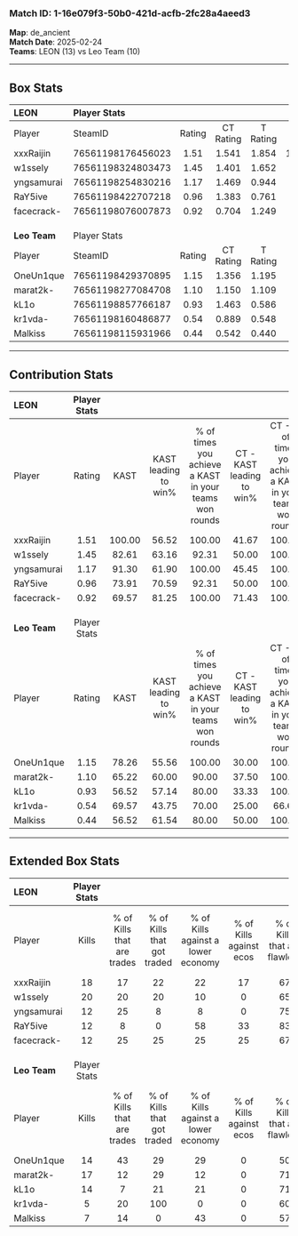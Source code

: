 ### Match ID: 1-16e079f3-50b0-421d-acfb-2fc28a4aeed3  
**Map**: de_ancient  
**Match Date**: 2025-02-24  
**Teams**: LEON (13) vs Leo Team (10)  

---  

## Box Stats  

| **LEON**     | Player Stats      |        |           |          |        |      |       |         |        |      |     |
| :- | :- | :-: | :-: | :-: | :-: | :-: | :-: | :-: | :-: | :-: | :-: |
| Player       | SteamID           | Rating | CT Rating | T Rating |  KAST  | ADR  | Kills | Assists | Deaths | K/D  | HS% |
| xxxRaijin    | 76561198176456023 |  1.51  |   1.541   |  1.854   | 100.00 | 98.5 |  18   |    7    |   13   | 1.38 | 72  |
| w1ssely      | 76561198324803473 |  1.45  |   1.401   |  1.652   | 82.61  | 80.8 |  20   |    2    |   10   | 2.00 | 55  |
| yngsamurai   | 76561198254830216 |  1.17  |   1.469   |  0.944   | 91.30  | 57.3 |  12   |    4    |   9    | 1.33 | 41  |
| RaY5ive      | 76561198422707218 |  0.96  |   1.383   |  0.761   | 73.91  | 67.0 |  12   |    5    |   14   | 0.86 | 33  |
| facecrack-   | 76561198076007873 |  0.92  |   0.704   |  1.249   | 69.57  | 58.6 |  12   |    8    |   14   | 0.86 | 33  |
|              |                   |        |           |          |        |      |       |         |        |      |     |
|              |                   |        |           |          |        |      |       |         |        |      |     |
|              |                   |        |           |          |        |      |       |         |        |      |     |
| **Leo Team** | Player Stats      |        |           |          |        |      |       |         |        |      |     |
| Player       | SteamID           | Rating | CT Rating | T Rating |  KAST  | ADR  | Kills | Assists | Deaths | K/D  | HS% |
| OneUn1que    | 76561198429370895 |  1.15  |   1.356   |  1.195   | 78.26  | 95.8 |  14   |    7    |   15   | 0.93 | 42  |
| marat2k-     | 76561198277084708 |  1.10  |   1.150   |  1.109   | 65.22  | 73.7 |  17   |    2    |   14   | 1.21 | 58  |
| kL1o         | 76561198857766187 |  0.93  |   1.463   |  0.586   | 56.52  | 78.8 |  14   |    5    |   15   | 0.93 | 42  |
| kr1vda-      | 76561198160486877 |  0.54  |   0.889   |  0.548   | 69.57  | 38.4 |   5   |    2    |   15   | 0.33 | 80  |
| Malkiss      | 76561198115931966 |  0.44  |   0.542   |  0.440   | 56.52  | 32.5 |   7   |    4    |   18   | 0.39 | 28  |
---  

## Contribution Stats  

| **LEON**     | Player Stats |        |                      |                                                        |                           |                                                             |                          |                                                            |
| :- | :-: | :-: | :-: | :-: | :-: | :-: | :-: | :-: |
| Player       |    Rating    |  KAST  | KAST leading to win% | % of times you achieve a KAST in your teams won rounds | CT - KAST leading to win% | CT - % of times you achieve a KAST in your teams won rounds | T - KAST leading to win% | T - % of times you achieve a KAST in your teams won rounds |
| xxxRaijin    |     1.51     | 100.00 |        56.52         |                         100.00                         |           41.67           |                           100.00                            |          72.73           |                           100.00                           |
| w1ssely      |     1.45     | 82.61  |        63.16         |                         92.31                          |           50.00           |                           100.00                            |          77.78           |                           87.50                            |
| yngsamurai   |     1.17     | 91.30  |        61.90         |                         100.00                         |           45.45           |                           100.00                            |          80.00           |                           100.00                           |
| RaY5ive      |     0.96     | 73.91  |        70.59         |                         92.31                          |           50.00           |                           100.00                            |          100.00          |                           87.50                            |
| facecrack-   |     0.92     | 69.57  |        81.25         |                         100.00                         |           71.43           |                           100.00                            |          88.89           |                           100.00                           |
|              |              |        |                      |                                                        |                           |                                                             |                          |                                                            |
|              |              |        |                      |                                                        |                           |                                                             |                          |                                                            |
|              |              |        |                      |                                                        |                           |                                                             |                          |                                                            |
| **Leo Team** | Player Stats |        |                      |                                                        |                           |                                                             |                          |                                                            |
| Player       |    Rating    |  KAST  | KAST leading to win% | % of times you achieve a KAST in your teams won rounds | CT - KAST leading to win% | CT - % of times you achieve a KAST in your teams won rounds | T - KAST leading to win% | T - % of times you achieve a KAST in your teams won rounds |
| OneUn1que    |     1.15     | 78.26  |        55.56         |                         100.00                         |           30.00           |                           100.00                            |          87.50           |                           100.00                           |
| marat2k-     |     1.10     | 65.22  |        60.00         |                         90.00                          |           37.50           |                           100.00                            |          85.71           |                           85.71                            |
| kL1o         |     0.93     | 56.52  |        57.14         |                         80.00                          |           33.33           |                           100.00                            |          100.00          |                           71.43                            |
| kr1vda-      |     0.54     | 69.57  |        43.75         |                         70.00                          |           25.00           |                            66.67                            |          62.50           |                           71.43                            |
| Malkiss      |     0.44     | 56.52  |        61.54         |                         80.00                          |           50.00           |                           100.00                            |          71.43           |                           71.43                            |
---  

## Extended Box Stats  

| **LEON**     | Player Stats |                            |                            |                                    |                         |                              |                                 |        |                             |                                     |                          |                               |                            |
| :- | :-: | :-: | :-: | :-: | :-: | :-: | :-: | :-: | :-: | :-: | :-: | :-: | :-: |
| Player       |    Kills     | % of Kills that are trades | % of Kills that got traded | % of Kills against a lower economy | % of Kills against ecos | % of Kills that are flawless | % of Kills that are close duels | Deaths | % of Deaths that get traded | % of Deaths against a lower economy | % of Deaths against ecos | % of Deaths that are flawless | % of Deaths that are close |
| xxxRaijin    |      18      |             17             |             22             |                 22                 |           17            |              67              |               11                |   13   |             31              |                 15                  |            0             |              54               |             8              |
| w1ssely      |      20      |             20             |             20             |                 10                 |            0            |              65              |                0                |   10   |             30              |                 10                  |            0             |              50               |             0              |
| yngsamurai   |      12      |             25             |             8              |                 8                  |            0            |              75              |                0                |   9    |             22              |                 11                  |            0             |              67               |             0              |
| RaY5ive      |      12      |             8              |             0              |                 58                 |           33            |              83              |                0                |   14   |             36              |                 14                  |            7             |              71               |             0              |
| facecrack-   |      12      |             25             |             25             |                 25                 |           25            |              67              |                8                |   14   |             14              |                  7                  |            0             |              50               |             0              |
|              |              |                            |                            |                                    |                         |                              |                                 |        |                             |                                     |                          |                               |                            |
|              |              |                            |                            |                                    |                         |                              |                                 |        |                             |                                     |                          |                               |                            |
|              |              |                            |                            |                                    |                         |                              |                                 |        |                             |                                     |                          |                               |                            |
| **Leo Team** | Player Stats |                            |                            |                                    |                         |                              |                                 |        |                             |                                     |                          |                               |                            |
| Player       |    Kills     | % of Kills that are trades | % of Kills that got traded | % of Kills against a lower economy | % of Kills against ecos | % of Kills that are flawless | % of Kills that are close duels | Deaths | % of Deaths that get traded | % of Deaths against a lower economy | % of Deaths against ecos | % of Deaths that are flawless | % of Deaths that are close |
| OneUn1que    |      14      |             43             |             29             |                 29                 |            0            |              50              |                0                |   15   |             20              |                 27                  |            7             |              73               |             7              |
| marat2k-     |      17      |             12             |             29             |                 12                 |            0            |              71              |                6                |   14   |             14              |                 29                  |            0             |              64               |             7              |
| kL1o         |      14      |             7              |             21             |                 21                 |            0            |              71              |                0                |   15   |             13              |                 20                  |            0             |              73               |             0              |
| kr1vda-      |      5       |             20             |            100             |                 0                  |            0            |              60              |                0                |   15   |             27              |                 13                  |            0             |              60               |             7              |
| Malkiss      |      7       |             14             |             0              |                 43                 |            0            |              57              |                0                |   18   |             11              |                 11                  |            0             |              83               |             0              |
